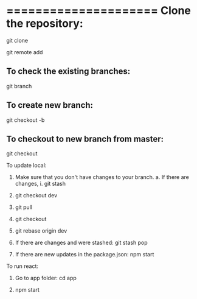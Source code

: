 =====================
Clone the repository:
=====================

git clone <repo URL>

git remote add <repo URL>

To check the existing branches:
-------------------------------

git branch

To create new branch:
---------------------
git checkout -b <name of branch>

To checkout to new branch from master:
--------------------------------------
git checkout <name of branch>

To update local:

1. Make sure that you don't have changes to your branch.
    a. If there are changes,
        i. git stash
2. git checkout dev

3. git pull

4. git checkout <name of branch>

5. git rebase origin dev

6. If there are changes and were stashed: git stash pop

7. If there are new updates in the package.json: npm start


To run react:

1. Go to app folder: cd app

2. npm start

